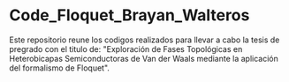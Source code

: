 # Code_Floquet_Brayan_Walteros
Este repositorio reune los codigos realizados para llevar a cabo la tesis de pregrado con el titulo de: "Exploración de Fases Topológicas en Heterobicapas Semiconductoras de Van der Waals mediante la aplicación del formalismo de Floquet". 
